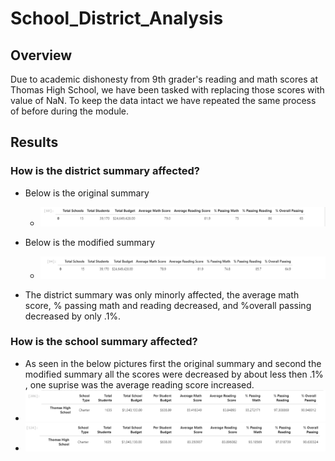 # School_District_Analysis

## Overview

Due to academic dishonesty from 9th grader's reading and math scores at Thomas High School, we have been tasked with replacing those scores with value of NaN. To keep the data intact we have repeated the same process of before during the module.

## Results

### How is the district summary affected?
- Below is the original summary
  - ![line_image](Resources/original_district.png)
- Below is the modified summary
  - ![line_image](Resources/challenge_district.png)
  
- The district summary was only minorly affected, the average math score, % passing math and reading decreased, and %overall passing decreased by only .1%.

### How is the school summary affected?
- As seen in the below pictures first the original summary and second the modified summary all the scores were decreased by about less then .1% , one suprise was the average reading score increased. 
- ![line_iamage](Resources/original_school.png)
- ![line_image](Resources/modified_school.png)
